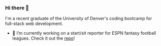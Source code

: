 ### Hi there 👋

I'm a recent graduate of the University of Denver's coding bootcamp for full-stack web development.  

- 🔭 I’m currently working on a start/sit reporter for ESPN fantasy football leagues.  Check it out the [repo](https://github.com/BrettMiller47/start-sit-deficit)!

<!--
**BrettMiller47/BrettMiller47** is a ✨ _special_ ✨ repository because its `README.md` (this file) appears on your GitHub profile.

Here are some ideas to get you started:


- 🌱 I’m currently learning ...
- 👯 I’m looking to collaborate on ...
- 🤔 I’m looking for help with ...
- 💬 Ask me about ...
- 📫 How to reach me: ...
- 😄 Pronouns: ...
- ⚡ Fun fact: ...
-->
